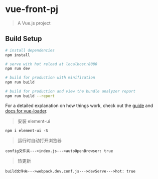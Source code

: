 # vue-front-pj

> A Vue.js project

## Build Setup

``` bash
# install dependencies
npm install

# serve with hot reload at localhost:8080
npm run dev

# build for production with minification
npm run build

# build for production and view the bundle analyzer report
npm run build --report
```

For a detailed explanation on how things work, check out the [guide](http://vuejs-templates.github.io/webpack/) and [docs for vue-loader](http://vuejs.github.io/vue-loader).

> 安装 element-ui

```
npm i element-ui -S
```

> 运行时自动打开浏览器

```
config文件夹--->index.js--->autoOpenBrowser: true
```

> 热更新

```
build文件夹--->webpack.dev.conf.js--->devServe--->hot: true
```
